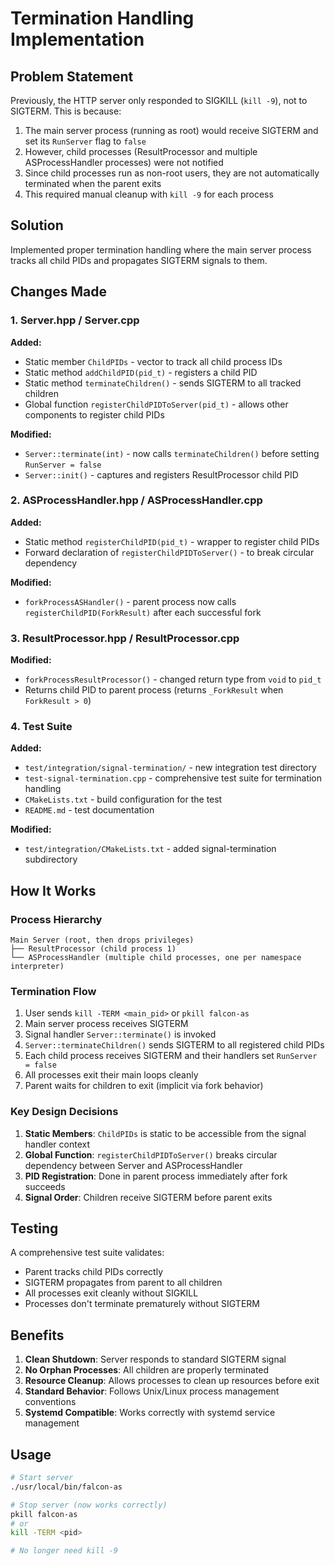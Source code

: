 # Termination Handling Implementation

## Problem Statement

Previously, the HTTP server only responded to SIGKILL (`kill -9`), not to SIGTERM. This is because:
1. The main server process (running as root) would receive SIGTERM and set its `RunServer` flag to `false`
2. However, child processes (ResultProcessor and multiple ASProcessHandler processes) were not notified
3. Since child processes run as non-root users, they are not automatically terminated when the parent exits
4. This required manual cleanup with `kill -9` for each process

## Solution

Implemented proper termination handling where the main server process tracks all child PIDs and propagates SIGTERM signals to them.

## Changes Made

### 1. Server.hpp / Server.cpp

**Added:**
- Static member `ChildPIDs` - vector to track all child process IDs
- Static method `addChildPID(pid_t)` - registers a child PID
- Static method `terminateChildren()` - sends SIGTERM to all tracked children
- Global function `registerChildPIDToServer(pid_t)` - allows other components to register child PIDs

**Modified:**
- `Server::terminate(int)` - now calls `terminateChildren()` before setting `RunServer = false`
- `Server::init()` - captures and registers ResultProcessor child PID

### 2. ASProcessHandler.hpp / ASProcessHandler.cpp

**Added:**
- Static method `registerChildPID(pid_t)` - wrapper to register child PIDs
- Forward declaration of `registerChildPIDToServer()` - to break circular dependency

**Modified:**
- `forkProcessASHandler()` - parent process now calls `registerChildPID(ForkResult)` after each successful fork

### 3. ResultProcessor.hpp / ResultProcessor.cpp

**Modified:**
- `forkProcessResultProcessor()` - changed return type from `void` to `pid_t`
- Returns child PID to parent process (returns `_ForkResult` when `ForkResult > 0`)

### 4. Test Suite

**Added:**
- `test/integration/signal-termination/` - new integration test directory
- `test-signal-termination.cpp` - comprehensive test suite for termination handling
- `CMakeLists.txt` - build configuration for the test
- `README.md` - test documentation

**Modified:**
- `test/integration/CMakeLists.txt` - added signal-termination subdirectory

## How It Works

### Process Hierarchy
```
Main Server (root, then drops privileges)
├── ResultProcessor (child process 1)
└── ASProcessHandler (multiple child processes, one per namespace interpreter)
```

### Termination Flow
1. User sends `kill -TERM <main_pid>` or `pkill falcon-as`
2. Main server process receives SIGTERM
3. Signal handler `Server::terminate()` is invoked
4. `Server::terminateChildren()` sends SIGTERM to all registered child PIDs
5. Each child process receives SIGTERM and their handlers set `RunServer = false`
6. All processes exit their main loops cleanly
7. Parent waits for children to exit (implicit via fork behavior)

### Key Design Decisions

1. **Static Members**: `ChildPIDs` is static to be accessible from the signal handler context
2. **Global Function**: `registerChildPIDToServer()` breaks circular dependency between Server and ASProcessHandler
3. **PID Registration**: Done in parent process immediately after fork succeeds
4. **Signal Order**: Children receive SIGTERM before parent exits

## Testing

A comprehensive test suite validates:
- Parent tracks child PIDs correctly
- SIGTERM propagates from parent to all children
- All processes exit cleanly without SIGKILL
- Processes don't terminate prematurely without SIGTERM

## Benefits

1. **Clean Shutdown**: Server responds to standard SIGTERM signal
2. **No Orphan Processes**: All children are properly terminated
3. **Resource Cleanup**: Allows processes to clean up resources before exit
4. **Standard Behavior**: Follows Unix/Linux process management conventions
5. **Systemd Compatible**: Works correctly with systemd service management

## Usage

```bash
# Start server
./usr/local/bin/falcon-as

# Stop server (now works correctly)
pkill falcon-as
# or
kill -TERM <pid>

# No longer need kill -9
```
